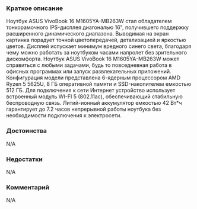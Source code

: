 ### **Краткое описание**
Ноутбук ASUS VivoBook 16 M1605YA-MB263W стал обладателем тонкорамочного IPS-дисплея диагональю 16", получившего поддержку расширенного динамического диапазона. Выводимая на экран картинка порадует точной цветопередачей, детализацией и яркостью цветов. Дисплей испускает минимум вредного синего света, благодаря чему можно работать за ноутбуком часами напролет без зрительного дискомфорта.  Ноутбук ASUS VivoBook 16 M1605YA-MB263W может справиться с любыми задачами, будь то повседневная работа в офисных программах или запуск развлекательных приложений. Конфигурация модели представлена 6-ядерным процессором AMD Ryzen 5 5625U, 8 ГБ оперативной памяти и SSD-накопителем емкостью 512 ГБ. Для подключения к сети Интернет устройство использует встроенный модуль WI-FI 5 (802.11ac), обеспечивающий стабильную беспроводную связь. Литий-ионный аккумулятор емкостью 42 Вт*ч гарантирует до 7.2 часов непрерывной работы ноутбука без необходимости подключения к электросети.

### **Достоинства**
N/A

### **Недостатки**
N/A

### **Комментарий**
N/A

